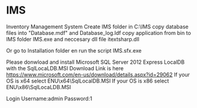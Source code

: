 # IMS
Inventory Management System
Create IMS folder in C:\IMS copy database files into "Database.mdf" and Database_log.ldf copy application from bin to IMS folder IMS.exe and neccesary dll file itextsharp.dll

Or go to Installation folder en run the script IMS.sfx.exe


Please donwload and install Microsoft SQL Server 2012 Express LocalDB with the SqlLocaLDB.MSI
Download Link is here https://www.microsoft.com/en-us/download/details.aspx?id=29062
If your OS is x64 select 	ENU\x64\SqlLocalDB.MSI
If your OS is x86 select	ENU\x86\SqlLocaLDB.MSI

Login Username:admin  Password:1
